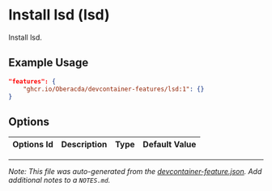 
# Install lsd (lsd)

Install lsd.

## Example Usage

```json
"features": {
    "ghcr.io/Oberacda/devcontainer-features/lsd:1": {}
}
```

## Options

| Options Id | Description | Type | Default Value |
|-----|-----|-----|-----|




---

_Note: This file was auto-generated from the [devcontainer-feature.json](https://github.com/Oberacda/devcontainer-features/blob/main/src/lsd/devcontainer-feature.json).  Add additional notes to a `NOTES.md`._
